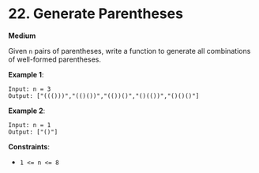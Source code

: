 # 22. Generate Parentheses
**Medium**

Given `n` pairs of parentheses, write a function to generate all combinations of well-formed parentheses.

**Example 1**:
```
Input: n = 3
Output: ["((()))","(()())","(())()","()(())","()()()"]
```

**Example 2**:
```
Input: n = 1
Output: ["()"]
```

**Constraints**:
* `1 <= n <= 8`